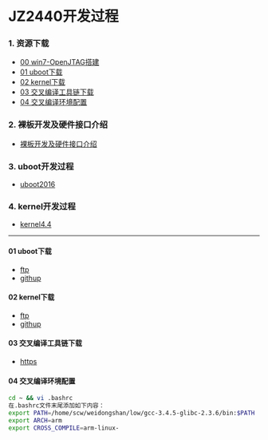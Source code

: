# JZ2440开发过程
### 1. 资源下载
* [00 win7-OpenJTAG搭建](openjtag.md)
* [01 uboot下载](#jump1)
* [02 kernel下载](#jump2)
* [03 交叉编译工具链下载](#jump3)
* [04 交叉编译环境配置](#jump4)


### 2. 裸板开发及硬件接口介绍
  * [裸板开发及硬件接口介绍](arm/Bare_board.md)
### 3. uboot开发过程
  * [uboot2016](uboot/uboot.md)

### 4. kernel开发过程
* [kernel4.4](kernel/kernel.md)

***
####  <span id="jump1">01 uboot下载
* [ftp](ftp://ftp.denx.de/pub/u-boot/)
* [githup](https://gitlab.denx.de/u-boot/u-boot)

####  <span id="jump3">02 kernel下载
* [ftp](https://mirrors.edge.kernel.org/pub/linux/kernel/)
* [githup](https://git.kernel.org/)

####  <span id="jump3">03 交叉编译工具链下载
* [https](https://releases.linaro.org/components/toolchain/binaries/)

####  <span id="jump4">04 交叉编译环境配置

```sh
cd ~ && vi .bashrc
在.bashrc文件末尾添加如下内容：
export PATH=/home/scw/weidongshan/low/gcc-3.4.5-glibc-2.3.6/bin:$PATH           
export ARCH=arm
export CROSS_COMPILE=arm-linux-
```
